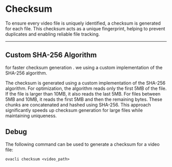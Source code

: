 # Checksum

To ensure every video file is uniquely identified, a checksum is generated for each file. This checksum acts as a unique fingerprint, helping to prevent duplicates and enabling reliable file tracking.

---

## Custom SHA-256 Algorithm

for faster checksum generation . we using a custom implementation of the SHA-256 algorithm.

The checksum is generated using a custom implementation of the SHA-256 algorithm. For optimization, the algorithm reads only the first 5MB of the file. If the file is larger than 10MB, it also reads the last 5MB. For files between 5MB and 10MB, it reads the first 5MB and then the remaining bytes. These chunks are concatenated and hashed using SHA-256. This approach significantly speeds up checksum generation for large files while maintaining uniqueness.

## Debug

The following command can be used to generate a checksum for a video file:

```
ovacli checksum <video_path>
```
